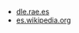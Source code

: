 * [dle.rae.es](https://dle.rae.es/en%C3%A1lage)
* [es.wikipedia.org](https://es.wikipedia.org/wiki/En%C3%A1lage)
